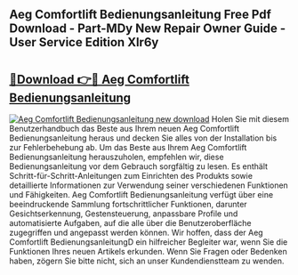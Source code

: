 ## Aeg Comfortlift Bedienungsanleitung Free Pdf Download - Part-MDy New Repair Owner Guide - User Service Edition Xlr6y

# <h2><a href="http://df0j5su.blite.top/?on=Aeg+Comfortlift+Bedienungsanleitung">🔗Download 👉🔴 Aeg Comfortlift Bedienungsanleitung</a></h2>

[![Aeg Comfortlift Bedienungsanleitung new download](https://i.imgur.com/lujVjoI.png)](http://df0j5su.blite.top/?on=Aeg+Comfortlift+Bedienungsanleitung)
Holen Sie mit diesem Benutzerhandbuch das Beste aus Ihrem neuen Aeg Comfortlift Bedienungsanleitung heraus und decken Sie alles von der Installation bis zur Fehlerbehebung ab. Um das Beste aus Ihrem Aeg Comfortlift Bedienungsanleitung herauszuholen, empfehlen wir, diese Bedienungsanleitung vor dem Gebrauch sorgfältig zu lesen. Es enthält Schritt-für-Schritt-Anleitungen zum Einrichten des Produkts sowie detaillierte Informationen zur Verwendung seiner verschiedenen Funktionen und Fähigkeiten. Aeg Comfortlift Bedienungsanleitung verfügt über eine beeindruckende Sammlung fortschrittlicher Funktionen, darunter Gesichtserkennung, Gestensteuerung, anpassbare Profile und automatisierte Aufgaben, auf die alle über die Benutzeroberfläche zugegriffen und angepasst werden können. Wir hoffen, dass der Aeg Comfortlift BedienungsanleitungD ein hilfreicher Begleiter war, wenn Sie die Funktionen Ihres neuen Artikels erkunden. Wenn Sie Fragen oder Bedenken haben, zögern Sie bitte nicht, sich an unser Kundendienstteam zu wenden.
